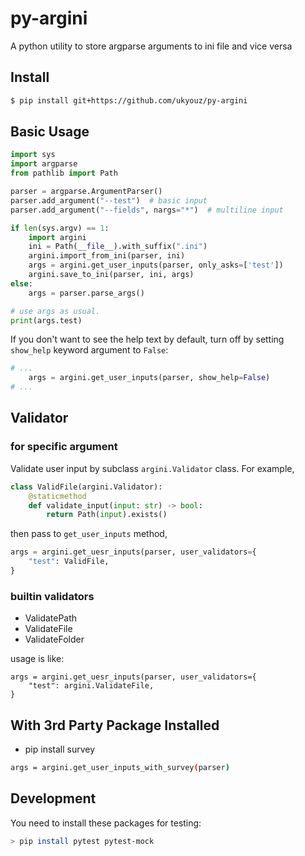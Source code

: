 # py-argini
A python utility to store argparse arguments to ini file and vice versa

## Install

```bash
$ pip install git+https://github.com/ukyouz/py-argini
```

## Basic Usage

```python
import sys
import argparse
from pathlib import Path

parser = argparse.ArgumentParser()
parser.add_argument("--test")  # basic input
parser.add_argument("--fields", nargs="*")  # multiline input

if len(sys.argv) == 1:
    import argini
    ini = Path(__file__).with_suffix(".ini")
    argini.import_from_ini(parser, ini)
    args = argini.get_user_inputs(parser, only_asks=['test'])
    argini.save_to_ini(parser, ini, args)
else:
    args = parser.parse_args()

# use args as usual.
print(args.test)
```

If you don't want to see the help text by default, turn off by setting `show_help` keyword argument to `False`:

```python
# ...
    args = argini.get_user_inputs(parser, show_help=False)
# ...
```

## Validator

### for specific argument

Validate user input by subclass `argini.Validator` class. For example,

```python
class ValidFile(argini.Validator):
    @staticmethod
    def validate_input(input: str) -> bool:
        return Path(input).exists()
```

then pass to `get_user_inputs` method,

```python
args = argini.get_uesr_inputs(parser, user_validators={
    "test": ValidFile,
}
```

### builtin validators

- ValidatePath
- ValidateFile
- ValidateFolder

usage is like:

```
args = argini.get_uesr_inputs(parser, user_validators={
    "test": argini.ValidateFile,
}
```

## With 3rd Party Package Installed

- pip install survey

```bash
args = argini.get_user_inputs_with_survey(parser)
```


## Development

You need to install these packages for testing:

```bash
> pip install pytest pytest-mock
```